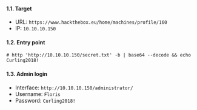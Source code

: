 #### 1.1. Target

- URL: `https://www.hackthebox.eu/home/machines/profile/160`
- IP: `10.10.10.150`


#### 1.2. Entry point
```
# http 'http://10.10.10.150/secret.txt' -b | base64 --decode && echo
Curling2018!
```


#### 1.3. Admin login

- Interface: `http://10.10.10.150/administrator/`
- Username: `Floris`
- Password: `Curling2018!`
